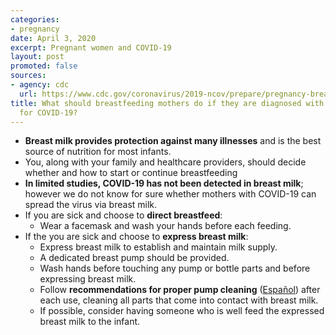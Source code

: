 ```yaml
---
categories:
- pregnancy
date: April 3, 2020
excerpt: Pregnant women and COVID-19
layout: post
promoted: false
sources:
- agency: cdc
  url: https://www.cdc.gov/coronavirus/2019-ncov/prepare/pregnancy-breastfeeding.html
title: What should breastfeeding mothers do if they are diagnosed with or under investigation
  for COVID-19?
---
```


- **Breast milk provides protection against many illnesses** and is the best source of nutrition for most infants.
- You, along with your family and healthcare providers, should decide whether and how to start or continue breastfeeding
- **In limited studies, COVID-19 has not been detected in breast milk**; however we do not know for sure whether mothers with COVID-19 can spread the virus via breast milk.
- If you are sick and choose to **direct breastfeed**:
  - Wear a facemask and wash your hands before each feeding.
- If the you are sick and choose to **express breast milk**:
  - Express breast milk to establish and maintain milk supply.
  - A dedicated breast pump should be provided.
  - Wash hands before touching any pump or bottle parts and before expressing breast milk.
  - Follow **recommendations for proper pump cleaning** ([Español](https://www.cdc.gov/healthywater/hygiene/healthychildcare/infantfeeding/breastpump-esp.html)) after each use, cleaning all parts that come into contact with breast milk.
  - If possible, consider having someone who is well feed the expressed breast milk to the infant.

